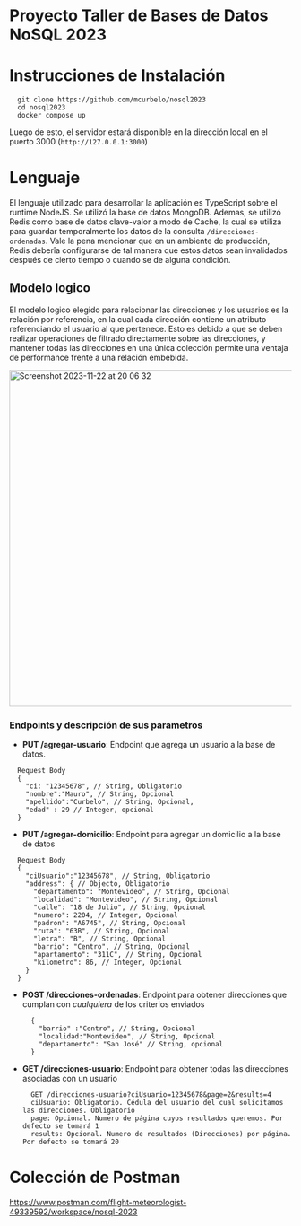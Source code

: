 # Proyecto Taller de Bases de Datos NoSQL 2023

# Instrucciones de Instalación

```
  git clone https://github.com/mcurbelo/nosql2023
  cd nosql2023
  docker compose up
```
Luego de esto, el servidor estará disponible en la dirección local en el puerto 3000 (`http://127.0.0.1:3000`)

# Lenguaje
El lenguaje utilizado para desarrollar la aplicación es TypeScript sobre el runtime NodeJS. Se utilizó la base de datos MongoDB. Ademas, se utilizó Redis como base de datos clave-valor a modo de Cache, la cual se utiliza para guardar temporalmente los datos de la consulta `/direcciones-ordenadas`. Vale la pena mencionar que en un ambiente de producción, Redis deberîa configurarse de tal manera que estos datos sean invalidados después de cierto tiempo o cuando se de alguna condición.

## Modelo logico 
El modelo logico elegido para relacionar las direcciones y los usuarios es la relación por referencia, en la cual cada dirección contiene un atributo referenciando el usuario al que pertenece. Esto es debido a que se deben realizar operaciones de filtrado directamente sobre las direcciones, y mantener todas las direcciones en una única colección permite una ventaja de performance frente a una relación embebida.

<img width="600" alt="Screenshot 2023-11-22 at 20 06 32" src="https://github.com/mcurbelo/nosql2023/assets/60516595/03f1c083-e089-49f9-b1da-b282a942c8b0">

### Endpoints y descripción de sus parametros

* **PUT /agregar-usuario**: Endpoint que agrega un usuario a la base de datos.
```
  Request Body
  {
    "ci: "12345678", // String, Obligatorio
    "nombre":"Mauro", // String, Opcional
    "apellido":"Curbelo", // String, Opcional,
    "edad" : 29 // Integer, opcional
  }
```
* **PUT /agregar-domicilio**: Endpoint para agregar un domicilio a la base de datos

```
  Request Body
  {
    "ciUsuario":"12345678", // String, Obligatorio
    "address": { // Objecto, Obligatorio
      "departamento": "Montevideo", // String, Opcional
      "localidad": "Montevideo", // String, Opcional
      "calle": "18 de Julio", // String, Opcional
      "numero": 2204, // Integer, Opcional
      "padron": "A6745", // String, Opcional
      "ruta": "63B", // String, Opcional
      "letra": "B", // String, Opcional
      "barrio": "Centro", // String, Opcional
      "apartamento": "311C", // String, Opcional
      "kilometro": 86, // Integer, Opcional
    }
  }
```
* **POST /direcciones-ordenadas**: Endpoint para obtener direcciones que cumplan con _cualquiera_ de los criterios enviados
  ```
    {
      "barrio" :"Centro", // String, Opcional
      "localidad:"Montevideo", // String, Opcional
      "departamento": "San José" // String, opcional
    }
  ```

* **GET /direcciones-usuario**: Endpoint para obtener todas las direcciones asociadas con un usuario
  ```
    GET /direcciones-usuario?ciUsuario=12345678&page=2&results=4
    ciUsuario: Obligatorio. Cédula del usuario del cual solicitamos las direcciones. Obligatorio
    page: Opcional. Numero de página cuyos resultados queremos. Por defecto se tomará 1
    results: Opcional. Numero de resultados (Direcciones) por página. Por defecto se tomará 20
  ```

# Colección de Postman
https://www.postman.com/flight-meteorologist-49339592/workspace/nosql-2023

